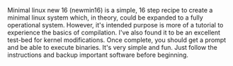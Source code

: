 Minimal linux new 16 (newmin16) is a simple, 16 step recipe to create a minimal linux system which, in theory, could be expanded to a fully operational system.
However, it's intended purpose is more of a tutorial to experience the basics of compilation.
I've also found it to be an excellent test-bed for kernel modifications.
Once complete, you should get a prompt and be able to execute binaries.
It's very simple and fun.
Just follow the instructions and backup important software before beginning.
